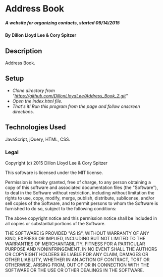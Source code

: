 # Address Book

##### A website for organizing contacts, started 09/14/2015


#### By Dillon Lloyd Lee & Cory Spitzer


## Description

Address Book.

## Setup

* _Clone directory from "https://github.com/DillonLloydLee/Address_Book_2.git"_
* _Open the index.html file._
* _That's it!  Run this program from the page and follow onscreen directions._

## Technologies Used

JavaScript, jQuery, HTML, CSS.


### Legal


Copyright (c) 2015 Dillon Lloyd Lee & Cory Spitzer

This software is licensed under the MIT license.

Permission is hereby granted, free of charge, to any person obtaining a copy of this software and associated documentation files (the "Software"), to deal in the Software without restriction, including without limitation the rights to use, copy, modify, merge, publish, distribute, sublicense, and/or sell copies of the Software, and to permit persons to whom the Software is furnished to do so, subject to the following conditions:

The above copyright notice and this permission notice shall be included in all copies or substantial portions of the Software.

THE SOFTWARE IS PROVIDED "AS IS", WITHOUT WARRANTY OF ANY KIND, EXPRESS OR IMPLIED, INCLUDING BUT NOT LIMITED TO THE WARRANTIES OF MERCHANTABILITY, FITNESS FOR A PARTICULAR PURPOSE AND NONINFRINGEMENT. IN NO EVENT SHALL THE AUTHORS OR COPYRIGHT HOLDERS BE LIABLE FOR ANY CLAIM, DAMAGES OR OTHER LIABILITY, WHETHER IN AN ACTION OF CONTRACT, TORT OR OTHERWISE, ARISING FROM, OUT OF OR IN CONNECTION WITH THE SOFTWARE OR THE USE OR OTHER DEALINGS IN THE SOFTWARE.
